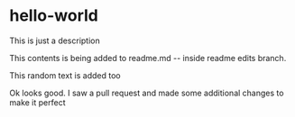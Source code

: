 # hello-world
This is just a description

This contents is being added to readme.md -- inside readme edits branch.

This random text is added too

Ok looks good. I saw a pull request and made some additional changes to make it perfect
